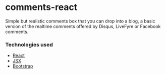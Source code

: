 # comments-react
Simple but realistic comments box that you can drop into a blog, a basic version of the realtime comments offered by Disqus, LiveFyre or Facebook comments.

### Technologies used
<ul>
<li> <a href="http://facebook.github.io/react/docs/tutorial.html">React<br /> </li>
<li> <a href="https://facebook.github.io/react/docs/jsx-in-depth.html">JSX</a><br /> </li>
<li> <a href="http://getbootstrap.com/components/">Bootstrap</a><br /> </li>
</ul>
